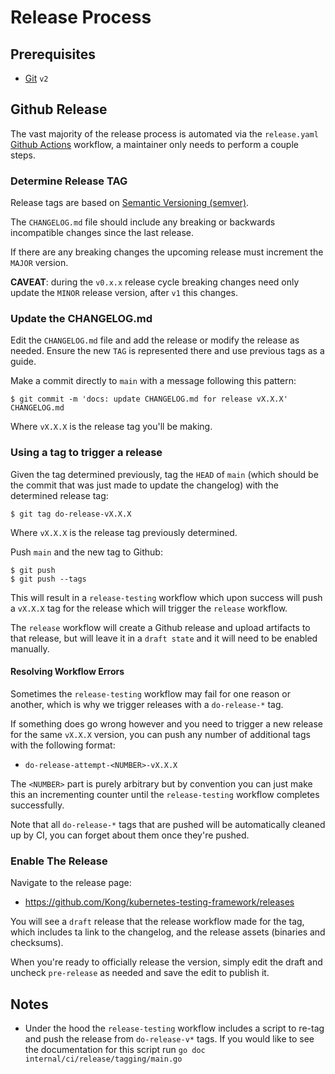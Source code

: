 # Release Process

## Prerequisites

- [Git](https://git-scm.com/) `v2`

## Github Release

The vast majority of the release process is automated via the `release.yaml` [Github Actions](https://github.com/features/actions) workflow, a maintainer only needs to perform a couple steps.

### Determine Release TAG

Release tags are based on [Semantic Versioning (semver)](https://semver.org/).

The `CHANGELOG.md` file should include any breaking or backwards incompatible changes since the last release.

If there are any breaking changes the upcoming release must increment the `MAJOR` version.

**CAVEAT**: during the `v0.x.x` release cycle breaking changes need only update the `MINOR` release version, after `v1` this changes.

### Update the CHANGELOG.md

Edit the `CHANGELOG.md` file and add the release or modify the release as needed. Ensure the new `TAG` is represented there and use previous tags as a guide.

Make a commit directly to `main` with a message following this pattern:

```shell
$ git commit -m 'docs: update CHANGELOG.md for release vX.X.X' CHANGELOG.md
```

Where `vX.X.X` is the release tag you'll be making.

### Using a tag to trigger a release

Given the tag determined previously, tag the `HEAD` of `main` (which should be the commit that was just made to update the changelog) with the determined release tag:

```shell
$ git tag do-release-vX.X.X
```

Where `vX.X.X` is the release tag previously determined.

Push `main` and the new tag to Github:

```shell
$ git push
$ git push --tags
```

This will result in a `release-testing` workflow which upon success will push a `vX.X.X` tag for the release which will trigger the `release` workflow.

The `release` workflow will create a Github release and upload artifacts to that release, but will leave it in a `draft state` and it will need to be enabled manually.

#### Resolving Workflow Errors

Sometimes the `release-testing` workflow may fail for one reason or another, which is why we trigger releases with a `do-release-*` tag.

If something does go wrong however and you need to trigger a new release for the same `vX.X.X` version, you can push any number of additional tags with the following format:

- `do-release-attempt-<NUMBER>-vX.X.X`

The `<NUMBER>` part is purely arbitrary but by convention you can just make this an incrementing counter until the `release-testing` workflow completes successfully.

Note that all `do-release-*` tags that are pushed will be automatically cleaned up by CI, you can forget about them once they're pushed.

### Enable The Release

Navigate to the release page:

  - https://github.com/Kong/kubernetes-testing-framework/releases

You will see a `draft` release that the release workflow made for the tag, which includes ta link to the changelog, and the release assets (binaries and checksums).

When you're ready to officially release the version, simply edit the draft and uncheck `pre-release` as needed and save the edit to publish it.

## Notes

- Under the hood the `release-testing` workflow includes a script to re-tag and push the release from `do-release-v*` tags. If you would like to see the documentation for this script run `go doc internal/ci/release/tagging/main.go`
